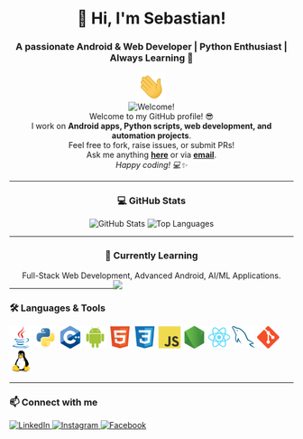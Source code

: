 <div align="center">
  <h1>👋 Hi, I'm Sebastian!</h1>
  <h3>A passionate <b>Android & Web Developer</b> | Python Enthusiast | Always Learning 🚀</h3>
  <img src="https://github.com/ABSphreak/ABSphreak/blob/master/gifs/Hi.gif" width="50px"/>
</div>

<div align="center">
  <img src="https://i.imgur.com/dTYwdG1.gif" alt="Welcome!" width="400"/>
</div>

<div align="center">
  Welcome to my GitHub profile! 😎<br>
  I work on <b>Android apps, Python scripts, web development, and automation projects</b>.<br>
  Feel free to fork, raise issues, or submit PRs!<br>
  Ask me anything <a href="https://github.com/Naitsabes-Dig"><b>here</b></a> or via <a href="mailto:dignosebastiangutierrezoropeza@gmail.com"><b>email</b></a>.<br>
  <i>Happy coding! 💻✨</i>
</div>

---

<div align="center">
  <h3>💻 GitHub Stats</h3>
  <img src="https://github-readme-stats.vercel.app/api?username=Naitsabes-Dig&show_icons=true&count_private=true&theme=radical" alt="GitHub Stats" width="500"/>
  <img src="https://github-readme-stats.vercel.app/api/top-langs/?username=Naitsabes-Dig&layout=compact&theme=radical" alt="Top Languages" width="350"/>
</div>

---

<div align="center">
  <h3>🌱 Currently Learning</h3>
  Full-Stack Web Development, Advanced Android, AI/ML Applications.<br>
  <img src="https://i.pinimg.com/originals/81/17/8b/81178b47a8598f0c81c4799f2cdd4057.gif" width="320" align="right"/>
</div>

---

<h3 align="left">🛠 Languages & Tools</h3>
<p align="left">
  <img src="https://raw.githubusercontent.com/devicons/devicon/master/icons/java/java-original.svg" alt="Java" width="40" height="40"/>
  <img src="https://raw.githubusercontent.com/devicons/devicon/master/icons/python/python-original.svg" alt="Python" width="40" height="40"/>
  <img src="https://raw.githubusercontent.com/devicons/devicon/master/icons/cplusplus/cplusplus-original.svg" alt="C++" width="40" height="40"/>
  <img src="https://raw.githubusercontent.com/devicons/devicon/master/icons/android/android-original.svg" alt="Android" width="40" height="40"/>
  <img src="https://raw.githubusercontent.com/devicons/devicon/master/icons/html5/html5-original.svg" alt="HTML5" width="40" height="40"/>
  <img src="https://raw.githubusercontent.com/devicons/devicon/master/icons/css3/css3-original.svg" alt="CSS3" width="40" height="40"/>
  <img src="https://raw.githubusercontent.com/devicons/devicon/master/icons/javascript/javascript-original.svg" alt="JS" width="40" height="40"/>
  <img src="https://raw.githubusercontent.com/devicons/devicon/master/icons/nodejs/nodejs-original.svg" alt="NodeJS" width="40" height="40"/>
  <img src="https://raw.githubusercontent.com/devicons/devicon/master/icons/react/react-original.svg" alt="React" width="40" height="40"/>
  <img src="https://raw.githubusercontent.com/devicons/devicon/master/icons/mysql/mysql-original.svg" alt="MySQL" width="40" height="40"/>
  <img src="https://raw.githubusercontent.com/devicons/devicon/master/icons/git/git-original.svg" alt="Git" width="40" height="40"/>
  <img src="https://raw.githubusercontent.com/devicons/devicon/master/icons/linux/linux-original.svg" alt="Linux" width="40" height="40"/>
</p>

---

<h3 align="left">📫 Connect with me</h3>
<p align="left">
  <a href="https://www.linkedin.com/in/digno-sebastian-gutierrez-oropeza" target="_blank">
    <img src="https://img.shields.io/badge/LinkedIn-%230077B5.svg?&style=flat-square&logo=linkedin&logoColor=white" alt="LinkedIn"/>
  </a>
  <a href="https://www.instagram.com/anii_akhil" target="_blank">
    <img src="https://img.shields.io/badge/Instagram-%23E4405F.svg?&style=flat-square&logo=instagram&logoColor=white" alt="Instagram"/>
  </a>
  <a href="https://www.facebook.com/originalphreak" target="_blank">
    <img src="https://img.shields.io/badge/Facebook-%231877F2.svg?&style=flat-square&logo=facebook&logoColor=white" alt="Facebook"/>
  </a>
</p>
